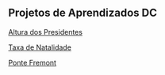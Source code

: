 ## Projetos de Aprendizados DC


[Altura dos Presidentes](DeGrande81/Projetos-Abertos/TaxaNatalidade.ipynb)

[Taxa de Natalidade](DeGrande81/Projetos-Abertos/TaxaNatalidade.ipynb)

[Ponte Fremont](DeGrande81/Projetos-Abertos/SeriesTemporais.ipynb)

